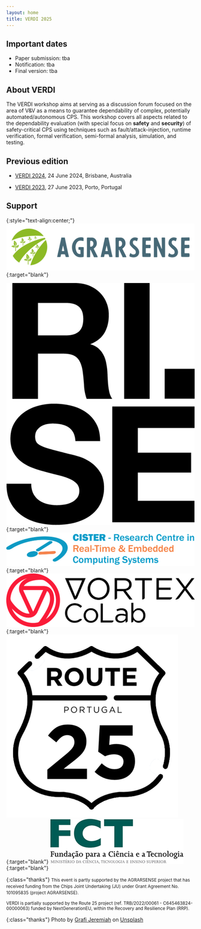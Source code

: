 ```yaml
---
layout: home
title: VERDI 2025
---
```



## Important dates

  - Paper submission: tba
  - Notification: tba
  - Final version: tba


<!-- ## Invited speakers

  - TBA

 -->  <!-- - [Juan Carlos Ruiz](http://www.upv.es/ficha-personal/juaruiga), Universitat Politècnica de València, Spain -->


## About VERDI

The VERDI workshop aims at serving as a discussion forum focused on the area of V&V as a means to guarantee dependability of complex, potentially automated/autonomous CPS. This workshop covers all aspects related to the dependability evaluation (with special focus on __safety__ and __security__) of safety-critical CPS using techniques such as fault/attack-injection, runtime verification, formal verification, semi-formal analysis, simulation, and testing. 


## Previous edition

 - [VERDI 2024](https://verdi-workshop.github.io/2024/), 24 June 2024, Brisbane, Australia

 - [VERDI 2023](https://verdi-workshop.github.io/2023/), 27 June 2023, Porto, Portugal

<!-- See publish.twitter.com, https://developer.twitter.com/en/docs/twitter-for-websites/timelines/guides/profile-timeline -->
<!-- <a class="twitter-timeline"  data-width="600" data-height="600" data-chrome="nofooter" dnt="true" href="https://twitter.com/verdi_workshop?ref_src=twsrc%5Etfw">Tweets by verdi_workshop</a> -->

## Support

{:style="text-align:center;"}
[![logo](assets/img/AgrarsenseColor-logo-nobackground.png "logo")](https://www.agrarsense.eu/){:target="blank"}
<!-- [![logo](assets/img/logo-eu.jpg "logoSmall")](http://ec.europa.eu/){:target="blank"}
[![logo](assets/img/CHIPS logo_RGB_full colour.png "logoSmall")](https://www.chips-ju.europa.eu/){:target="blank"} -->
[![logo](assets/img/logo-RISE.png "logo")](https://www.ri.se/en/){:target="blank"}
[![logo](assets/img/logo-cister.png "logo")](https://cister-labs.pt){:target="blank"}
[![logo](assets/img/logo-vortex.png "logo")](https://www.vortex-colab.com/){:target="blank"}
[![logo](assets/img/logo-route25.png "logo")](https://www.it.pt/Projects/Index/4824){:target="blank"}
[![logo](assets/img/logo-FCT4-FCT.png "logoSmall")](http://www.fct.mctes.pt/){:target="blank"}
<!-- [![logo](assets/img/logo-MICIN.jpg "logoSmall")](http://www.fct.mctes.pt/){:target="blank"} -->

{:class="thanks"}
<small>
This event is partly supported by the AGRARSENSE project that has received funding from the Chips Joint Undertaking (JU) under Grant Agreement No. 101095835 (project AGRARSENSE).
<!-- 
The JU receives support from the European Union’s Horizon 2020 research and innovation programme and Sweden, Spain, France, Ireland, Austria, the Netherlands, Italy, Poland, Germany, Norway, Finland, Latvia, Czechia, Türkiye. -->
VERDI is partially supported by the Route 25 project (ref. TRB/2022/00061 - C645463824-00000063) funded by NextGenerationEU, within the Recovery and Resilience Plan (RRP).
<!-- VERDI is partially supported by the Spanish Ministry of Science, Innovation, and Universities (grant PID2020-120271RB-I00 funded by MCIN/AEI/10.13039/501100011033). -->
</small>

<!-- {:class="thanks"}
<small>Disclaimer: The Chips JU and the European Commission are not responsible for the content on this website or any use that may be made of the information it contains.</small>
 -->

{:class="thanks"}
Photo by [Grafi Jeremiah](https://unsplash.com/@_jeremiah85_) on [Unsplash](https://unsplash.com/photos/a-large-body-of-water-surrounded-by-buildings-I1MBKpoC61k)


<!-- <script async src="https://platform.twitter.com/widgets.js" charset="utf-8"></script> -->

